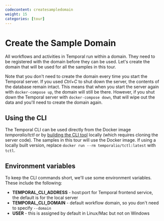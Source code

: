 ```yaml
---
codecontent: createsampledomain
weight: 15
categories: [tour]
---
```


# Create the Sample Domain

All workflows and activities in Temporal run within a domain. They need to be registered with the domain before 
they can be used. Let's create the domain that will be used for all the samples in this tour.

Note that you don't need to create the domain every time you start the Temporal server. If you used *Ctrl+C* to 
shut down the server, the contents of the database remain intact. This means that when you start the server 
again with `docker-compose up`, the domain will still be there. However, if you shut down the Temporal server 
with `docker-compose down`, that will wipe out the data and you'll need to create the domain again.

## Using the CLI

The Temporal CLI can be used directly from the Docker image *temporalio/tctl* or by 
[building the CLI tool](https://github.com/temporalio/temporal/tree/master/tools/cli#how) locally (which requires 
cloning the server code). The samples in this tour will use the Docker image. If using a locally built 
version, replace `docker run --rm temporalio/tctl:latest` with `tctl`.

## Environment variables

To keep the CLI commands short, we'll use some environment variables. These include the following:

- **TEMPORAL_CLI_ADDRESS** - host:port for Temporal frontend service, the default is for the local server
- **TEMPORAL_CLI_DOMAIN** - default workflow domain, so you don't need to specify `--domain`
- **USER** - this is assigned by default in Linux/Mac but not on Windows
